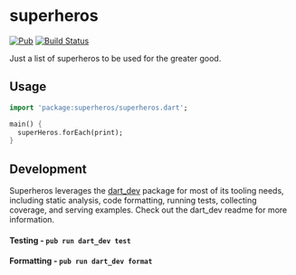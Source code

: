 # superheros
[![Pub](https://img.shields.io/pub/v/superheros.svg)](https://pub.dartlang.org/packages/superheros)
[![Build Status](https://travis-ci.org/bradybeck/superheros.svg?branch=master)](https://travis-ci.org/bradybeck/superheros)

Just a list of superheros to be used for the greater good.

## Usage

```dart
import 'package:superheros/superheros.dart';

main() {
  superHeros.forEach(print);
}
```

## Development

Superheros leverages the [dart_dev](https://github.com/Workiva/dart_dev) package for most of its
tooling needs, including static analysis, code formatting, running tests, collecting coverage,
and serving examples. Check out the dart_dev readme for more information.

#### Testing - `pub run dart_dev test`

#### Formatting - `pub run dart_dev format`
